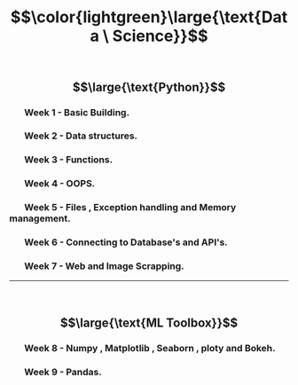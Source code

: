 # $$\color{lightgreen}\large{\text{Data \ Science}}$$

## $~~~~~~$ $$\large{\text{Python}}$$
### $~~~~~~$ Week 1 - Basic Building.
### $~~~~~~$ Week 2 - Data structures.
### $~~~~~~$ Week 3 - Functions.
### $~~~~~~$ Week 4 - OOPS.
### $~~~~~~$ Week 5 - Files , Exception handling and Memory management.
### $~~~~~~$ Week 6 - Connecting to Database's and API's.
### $~~~~~~$ Week 7 - Web and Image Scrapping.
---

## $~~~~~~$ $$\large{\text{ML Toolbox}}$$
### $~~~~~~$ Week 8 - Numpy , Matplotlib , Seaborn , ploty and Bokeh.
### $~~~~~~$ Week 9 - Pandas.
